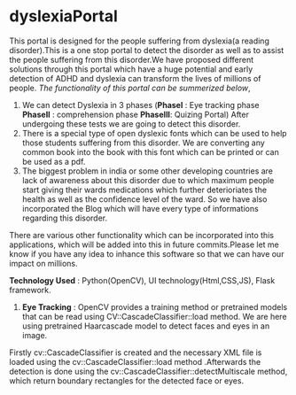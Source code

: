 # dyslexiaPortal
This portal is designed for the people suffering from dyslexia(a reading disorder).This is a one stop portal to detect the disorder as well as to assist the people suffering from this disorder.We have proposed different solutions through this portal which have a huge potential and early detection of ADHD and dyslexia can transform the lives of millions of people. _The functionality of this portal can be summerized below_,
1. We can detect Dyslexia in 3 phases (__PhaseI__ : Eye tracking phase __PhaseII__ : comprehension phase __PhaseIII__: Quizing Portal) After undergoing these tests we are going to detect this disorder.
1. There is a special type of open dyslexic fonts which can be used to help those students suffering from this disorder. We are converting any common book into the book with this font which can be printed or can be used as a pdf.
1. The biggest problem in india or some other developing countries are lack of awareness about this disorder due to which maximum people start giving their wards medications which further deterioriates the health as well as the confidence level of the ward. So we have also incorporated the Blog which will have every type of informations regarding this disorder.

There are various other functionality which can be incorporated into this applications, which will be added into this in future commits.Please let me know if you have any idea to inhance this software so that we can have our impact on millions.

__Technology Used__ : Python(OpenCV), UI technology(Html,CSS,JS), Flask framework.

1. __Eye Tracking__ :
OpenCV provides a training method or pretrained models that can be read using CV::CascadeClassifier::load method. We are here using pretrained Haarcascade model to detect faces and eyes in an image.

Firstly cv::CascadeClassifier is created and the necessary XML file is loaded using the cv::CascadeClassifier::load method .Afterwards the detection is done using the cv::CascadeClassifier::detectMultiscale method, which return boundary rectangles for the detected face or eyes.
